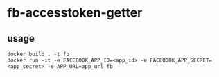 # fb-accesstoken-getter

## usage

```
docker build . -t fb
docker run -it -e FACEBOOK_APP_ID=<app_id> -e FACEBOOK_APP_SECRET=<app_secret> -e APP_URL=app_url fb
```
